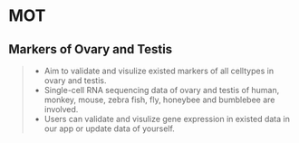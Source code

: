 # MOT
## Markers of Ovary and Testis  
>* Aim to validate and visulize existed markers of all celltypes in ovary and testis.  
>* Single-cell RNA sequencing data of ovary and testis of human, monkey, mouse, zebra fish, fly, honeybee and bumblebee are involved.  
>* Users can validate and visulize gene expression in existed data in our app or update data of yourself. 
